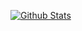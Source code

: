 [![Github Stats](https://github-readme-stats.vercel.app/api?username=MilanBarande)](https://github.com/anuraghazra/github-readme-stats)

